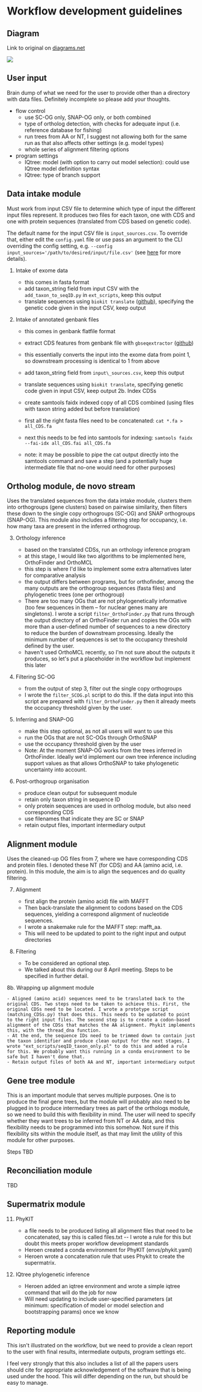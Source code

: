 # Workflow development guidelines

## Diagram

Link to original on [diagrams.net](https://app.diagrams.net/#G1feeWJLnqI-_EN4x8zY2V9GChWosKFZg3)


![](../_static/diagram.png)


## User input

Brain dump of what we need for the user to provide other than a directory with data files. Definitely incomplete so please add your thoughts.
- flow control
    - use SC-OG only, SNAP-OG only, or both combined
    - type of ortholog detection, with checks for adequate input (i.e. reference database for fishing)
    - run trees from AA or NT, I suggest not allowing both for the same run as that also affects other settings (e.g. model types)
    - whole series of alignment filtering options
- program settings
    - IQtree: model (with option to carry out model selection): could use IQtree model definition syntax
    - IQtree: type of branch support




## Data intake module

Must work from input CSV file to determine which type of input the different input files represent. It produces two files for each taxon, one with CDS and one with protein sequences (translated from CDS based on genetic code).

The default name for the input CSV file is `input_sources.csv`. To override that, either edit the `config.yaml` file or use pass an argument to the CLI overriding the config setting, e.g. `--config input_sources='/path/to/desired/input/file.csv'` (see [here](https://snakemake.readthedocs.io/en/stable/executing/cli.html) for more details).

1.  Intake of exome data
    
    - this comes in fasta format
    - add taxon\_string field from input CSV with the `add_taxon_to_seqID.py` in `ext_scripts`, keep this output
    - translate sequences using `biokit translate` ([github](https://github.com/JLSteenwyk/BioKIT)), specifying the genetic code given in the input CSV, keep output
2.  Intake of annotated genbank files
    
    - this comes in genbank flatfile format
    - extract CDS features from genbank file with `gbseqextractor` ([github](https://github.com/linzhi2013/gbseqextractor))
    - this essentially converts the input into the exome data from point 1, so downstream processing is identical to 1 from above
    - add taxon\_string field from `input\_sources.csv`, keep this output
    - translate sequences using `biokit translate`, specifying genetic code given in input CSV, keep output
2b.  Index CDSs

    - create samtools faidx indexed copy of all CDS combined (using files with taxon string added but before translation)
    - first all the right fasta files need to be concatenated: `cat *.fa > all_CDS.fa`
    - next this needs to be fed into samtools for indexing: `samtools faidx --fai-idx all_CDS.fai all_CDS.fa`
    - note: it may be possible to pipe the cat output directly into the samtools command and save a step (and a potentially huge intermediate file that no-one would need for other purposes)

## Ortholog module, de novo stream

Uses the translated sequences from the data intake module, clusters them into orthogroups (gene clusters) based on pairwise similarity, then filters these down to the single copy orthogroups (SC-OG) and SNAP orthogroups (SNAP-OG). This module also includes a filtering step for occupancy, i.e. how many taxa are present in the inferred orthogroup.

3.  Orthology inference
    
    - based on the translated CDSs, run an orthology inference program
    - at this stage, I would like two algorithms to be implemented here, OrthoFinder and OrthoMCL
    - this step is where I'd like to implement some extra alternatives later for comparative analysis
    - the output differs between programs, but for orthofinder, among the many outputs are the orthogroup sequences (fasta files) and phylogenetic trees (one per orthogroup)
    - There are too many OGs that are not phylogenetically informative (too few sequences in them – for nuclear genes many are singletons). I wrote a script `filter_OrthoFinder.py` that runs through the output directory of an OrthoFinder run and copies the OGs with more than a user-defined number of sequences to a new directory to reduce the burden of downstream processing. Ideally the minimum number of sequences is set to the occupancy threshold defined by the user.
    - haven't used OrthoMCL recently, so I'm not sure about the outputs it produces, so let's put a placeholder in the workflow but implement this later

4.  Filtering SC-OG
    
    - from the output of step 3, filter out the single copy orthogroups
    - I wrote the `filter_SCOG.pl` script to do this. If the data input into this script are prepared with `filter_OrthoFinder.py` then it already meets the occupancy threshold given by the user.

5.  Inferring and SNAP-OG
    
    - make this step optional, as not all users will want to use this
    - run the OGs that are not SC-OGs through OrthoSNAP
    - use the occupancy threshold given by the user
    - Note: At the moment SNAP-OG works from the trees inferred in OrthoFinder. Ideally we'd implement our own tree inference including support values as that allows OrthoSNAP to take phylogenetic uncertainty into account.

6.  Post-orthogroup organisation
    
    - produce clean output for subsequent module
    - retain only taxon string in sequence ID
    - only protein sequences are used in ortholog module, but also need corresponding CDS
    - use filenames that indicate they are SC or SNAP
    - retain output files, important intermediary output

## Alignment module

Uses the cleaned-up OG files from 7, where we have corresponding CDS and protein files. I denoted these NT (for CDS) and AA (amino acid, i.e. protein). In this module, the aim is to align the sequences and do quality filtering.

7.  Alignment
    
    - first align the protein (amino acid) file with MAFFT
    - Then back-translate the alignment to codons based on the CDS sequences, yielding a correspond alignment of nucleotide sequences.  
    - I wrote a snakemake rule for the MAFFT step: mafft_aa.
    - This will need to be updated to point to the right input and output directories

8.  Filtering
    
    - To be considered an optional step.
    - We talked about this during our 8 April meeting. Steps to be specified in further detail.
    
8b. Wrapping up alignment module

    - Aligned (amino acid) sequences need to be translated back to the original CDS. Two steps need to be taken to achieve this. First, the original CDSs need to be located. I wrote a prototype script (matching_CDSs.py) that does this. This needs to be updated to point to the right input files. The second step is to create a codon-based alignment of the CDSs that matches the AA alignment. Phykit implements this, with the thread_dna function.
    - At the end, the sequence IDs need to be trimmed down to contain just the taxon identifier and produce clean output for the next stages. I wrote "ext_scripts/seqID_taxon_only.pl" to do this and added a rule for this. We probably want this running in a conda environment to be safe but I haven't done that. 
    - Retain output files of both AA and NT, important intermediary output

## Gene tree module

This is an important module that serves multiple purposes. One is to produce the final gene trees, but the module will probably also need to be plugged in to produce intermediary trees as part of the orthologs module, so we need to build this with flexibility in mind. The user will need to specify whether they want trees to be inferred from NT or AA data, and this flexibility needs to be programmed into this somehow. Not sure if this flexibility sits within the module itself, as that may limit the utility of this module for other purposes.

Steps TBD

## Reconciliation module

TBD

## Supermatrix module

11. PhyKIT

    - a file needs to be produced listing all alignment files that need to be concatenated, say this is called files.txt -- I wrote a rule for this but doubt this meets proper workflow development standards
    - Heroen created a conda environment for PhyKIT (envs/phykit.yaml)
    - Heroen wrote a concatenation rule that uses Phykit to create the supermatrix.

12. IQtree phylogenetic inference

    - Heroen added an iqtree environment and wrote a simple iqtree command that will do the job for now
    - Will need updating to include user-specified parameters (at minimum: specification of model or model selection and bootstrapping params) once we know 


## Reporting module

This isn't illustrated on the workflow, but we need to provide a clean report to the user with final results, intermediate outputs, program settings etc.

I feel very strongly that this also includes a list of all the papers users should cite for appropriate acknowledgement of the software that is being used under the hood. This will differ depending on the run, but should be easy to manage.


